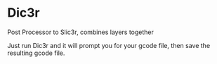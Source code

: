 Dic3r
=====

Post Processor to Slic3r, combines layers together

Just run Dic3r and it will prompt you for your gcode file, then save the resulting gcode file.  


